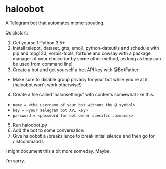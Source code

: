 # haloobot

A Telegram bot that automates meme spouting.

Quickstart:

1. Get yourself Python 3.5+
2. Install telepot, dataset, gtts, emoji, python-dateutils and schedule with pip and mpg123, vorbis-tools, fortune and cowsay with a package manager of your choice (or by some other method, as long as they can be used from command line)
3. Create a bot and get yourself a bot API key with @BotFather
  * Make sure to disable group privacy for your bot while you're at it (haloobot won't work otherwise!)
4. Create a file called 'haloosettings' with contents somewhat like this:
  * `name = <the username of your bot without the @ symbol>`
  * `key = <your Telegram bot API key>`
  * `password = <password for bot owner specific commands>`
5. Run haloobot.py
6. Add the bot to some conversation
7. Give haloobot a /breaksilence to break initial silence and then go for /listcommands

I might document this a bit more someday. Maybe.

I'm sorry.

